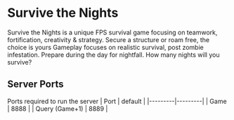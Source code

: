 # Survive the Nights

Survive the Nights is a unique FPS survival game focusing on teamwork, fortification, creativity & strategy. Secure a structure or roam free, the choice is yours Gameplay focuses on realistic survival, post zombie infestation. Prepare during the day for nightfall. How many nights will you survive? 

## Server Ports

Ports required to run the server
| Port    | default |
|---------|---------|
| Game    | 8888    |
| Query (Game+1)   | 8889   |

